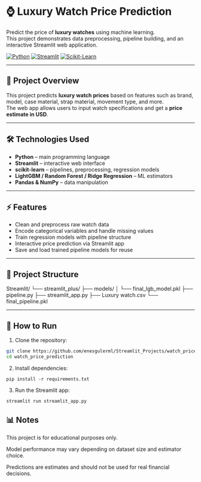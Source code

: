 # ⌚ Luxury Watch Price Prediction

Predict the price of **luxury watches** using machine learning.  
This project demonstrates data preprocessing, pipeline building, and an interactive Streamlit web application.

[![Python](https://img.shields.io/badge/Python-3.10-blue?logo=python)](https://www.python.org/) 
[![Streamlit](https://img.shields.io/badge/Streamlit-App-red?logo=streamlit)](https://streamlit.io/) 
[![Scikit-Learn](https://img.shields.io/badge/ML-ScikitLearn-orange?logo=scikit-learn)](https://scikit-learn.org/) 

---

## 📌 Project Overview

This project predicts **luxury watch prices** based on features such as brand, model, case material, strap material, movement type, and more.  
The web app allows users to input watch specifications and get a **price estimate in USD**.

---

## 🛠️ Technologies Used

- **Python** – main programming language
- **Streamlit** – interactive web interface
- **scikit-learn** – pipelines, preprocessing, regression models
- **LightGBM / Random Forest / Ridge Regression** – ML estimators
- **Pandas & NumPy** – data manipulation

---

## ⚡ Features

- Clean and preprocess raw watch data
- Encode categorical variables and handle missing values
- Train regression models with pipeline structure
- Interactive price prediction via Streamlit app
- Save and load trained pipeline models for reuse

---

## 📂 Project Structure
Streamlit/
└── streamlit_plus/
├── models/
│ └── final_lgb_model.pkl
├── pipeline.py
├── streamlit_app.py
├── Luxury watch.csv
└── final_pipeline.pkl



---

## 🚀 How to Run

1. Clone the repository:

```bash
git clone https://github.com/enesgulerml/Streamlit_Projects/watch_price_prediction.git
cd watch_price_prediction
```

2. Install dependencies:

```
pip install -r requirements.txt
```

3. Run the Streamlit app:
```
streamlit run streamlit_app.py
```

## 📊 Notes

This project is for educational purposes only.

Model performance may vary depending on dataset size and estimator choice.

Predictions are estimates and should not be used for real financial decisions.
